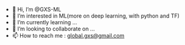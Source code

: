 - 👋 Hi, I’m @GXS-ML
- 👀 I’m interested in ML(more on deep learning, with python and TF)
- 🌱 I’m currently learning ...
- 💞️ I’m looking to collaborate on ...
- 📫 How to reach me : global.gxs@gmail.com

<!---
GXS-ML/GXS-ML is a ✨ special ✨ repository because its `README.md` (this file) appears on your GitHub profile.
You can click the Preview link to take a look at your changes.
--->
